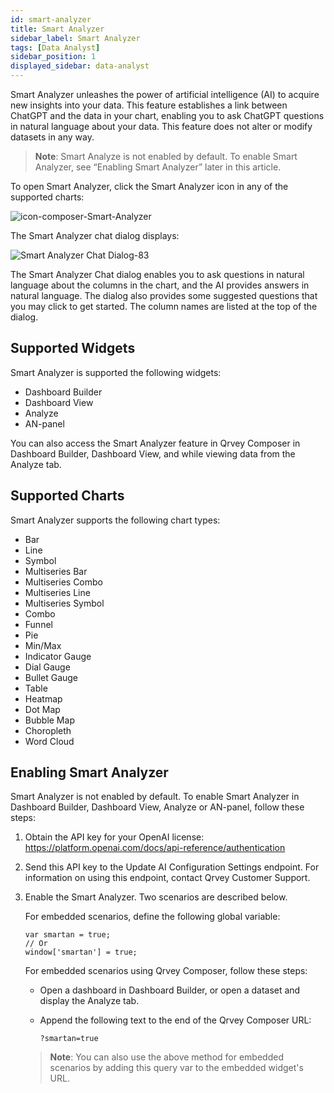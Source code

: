 ```yaml
---
id: smart-analyzer
title: Smart Analyzer
sidebar_label: Smart Analyzer
tags: [Data Analyst]
sidebar_position: 1
displayed_sidebar: data-analyst
---
```

 
<div style={{textAlign: "justify"}}>

Smart Analyzer unleashes the power of artificial intelligence (AI) to acquire new insights into your data. This feature establishes a link between ChatGPT and the data in your chart, enabling you to ask ChatGPT questions in natural language about your data. This feature does not alter or modify datasets in any way. 

>**Note**: Smart Analyze is not enabled by default. To enable Smart Analyzer, see “Enabling Smart Analyzer” later in this article. 

To open Smart Analyzer, click the Smart Analyzer icon in any of the supported charts:

![icon-composer-Smart-Analyzer](https://s3.amazonaws.com/cdn.qrvey.com/documentation_assets/partner-portal/qrvey-composer/chart-builder/smart-analyzer/icon-smart-analyzer.png)

The Smart Analyzer chat dialog displays:

![Smart Analyzer Chat Dialog-83](https://s3.amazonaws.com/cdn.qrvey.com/documentation_assets/partner-portal/qrvey-composer/chart-builder/smart-analyzer/smart-analyzer-chat-dialog-83.png)

The Smart Analyzer Chat dialog enables you to ask questions in natural language about the columns in the chart, and the AI provides answers in natural language. The dialog also provides some suggested questions that you may click to get started. The column names are listed at the top of the dialog. 

## Supported Widgets
Smart Analyzer is supported the following widgets:
* Dashboard Builder
* Dashboard View
* Analyze
* AN-panel

You can also access the Smart Analyzer feature in Qrvey Composer in Dashboard Builder, Dashboard View, and while viewing data from the Analyze tab. 

## Supported Charts
Smart Analyzer supports the following chart types:
* Bar
* Line
* Symbol
* Multiseries Bar
* Multiseries Combo
* Multiseries Line
* Multiseries Symbol
* Combo
* Funnel
* Pie
* Min/Max
* Indicator Gauge
* Dial Gauge
* Bullet Gauge
* Table
* Heatmap
* Dot Map
* Bubble Map
* Choropleth
* Word Cloud

## Enabling Smart Analyzer
Smart Analyzer is not enabled by default. To enable Smart Analyzer in Dashboard Builder, Dashboard View, Analyze or AN-panel, follow these steps:

1. Obtain the API key for your OpenAI license: https://platform.openai.com/docs/api-reference/authentication
2. Send this API key to the Update AI Configuration Settings endpoint. For information on using this endpoint, contact Qrvey Customer Support. 
3. Enable the Smart Analyzer. Two scenarios are described below. 

    For embedded scenarios, define the following global variable:

    ```
    var smartan = true;
    // Or
    window['smartan'] = true;
    ```

    For embedded scenarios using Qrvey Composer, follow these steps: 
    * Open a dashboard in Dashboard Builder, or open a dataset and display the Analyze tab. 
    * Append the following text to the end of the Qrvey Composer URL:  

        `?smartan=true`

    >**Note**: You can also use the above method for embedded scenarios by adding this query var to the embedded widget's URL.


</div>